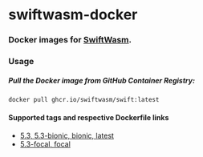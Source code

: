 # swiftwasm-docker

### Docker images for [SwiftWasm](https://swiftwasm.org).


### Usage

##### Pull the Docker image from GitHub Container Registry:

```bash
docker pull ghcr.io/swiftwasm/swift:latest
```

#### Supported tags and respective Dockerfile links

- [5.3, 5.3-bionic, bionic, latest](https://github.com/swiftwasm/swiftwasm-docker/blob/master/5.3/ubuntu/18.04/Dockerfile)
- [5.3-focal, focal](https://github.com/swiftwasm/swiftwasm-docker/blob/master/5.3/ubuntu/20.04/Dockerfile)

